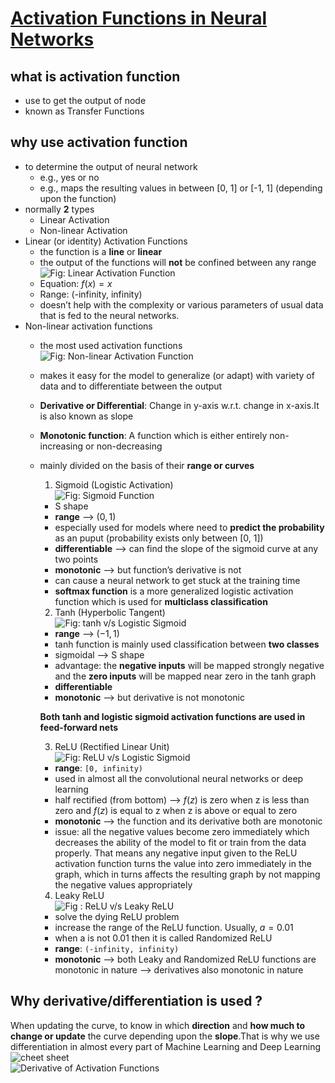 # [Activation Functions in Neural Networks](https://towardsdatascience.com/activation-functions-neural-networks-1cbd9f8d91d6)  


## what is activation function  
- use to get the output of node  
- known as Transfer Functions  

## why use activation function  
- to determine the output of neural network  
    + e.g., yes or no  
    + e.g., maps the resulting values in between [0, 1] or [-1, 1] (depending upon the function)  
- normally __2__ types  
    + Linear Activation  
    + Non-linear Activation  
- Linear (or identity) Activation Functions  
    + the function is a **line** or **linear**  
    + the output of the functions will **not** be confined between any range  
    ![Fig: Linear Activation Function](https://miro.medium.com/max/700/1*tldIgyDQWqm-sMwP7m3Bww.png)  
    + Equation: $f(x)=x$  
    + Range: (-infinity, infinity)  
    + doesn’t help with the complexity or various parameters of usual data that is fed to the neural networks.  
- Non-linear activation functions  
    + the most used activation functions  
    ![Fig: Non-linear Activation Function](https://miro.medium.com/max/600/1*cxNqE_CMez7vUIkcLUH8PA.png)  
    + makes it easy for the model to generalize (or adapt) with variety of data and to differentiate between the output  
    + **Derivative or Differential**: Change in y-axis w.r.t. change in x-axis.It is also known as slope  
    + **Monotonic function**: A function which is either entirely non-increasing or non-decreasing  
    + mainly divided on the basis of their **range or curves**  
        1. Sigmoid (Logistic Activation)  
        ![Fig: Sigmoid Function](https://miro.medium.com/max/485/1*Xu7B5y9gp0iL5ooBj7LtWw.png)  
        - S shape  
        - **range** --> $(0, 1)$  
        - especially used for models where need to **predict the probability** as an puput (probability exists only between [0, 1])  
        - **differentiable** --> can find the slope of the sigmoid curve at any two points  
        - **monotonic** --> but function’s derivative is not  
        - can cause a neural network to get stuck at the training time  
        - **softmax function** is a more generalized logistic activation function which is used for **multiclass classification**  
        
        2. Tanh (Hyperbolic Tangent)  
        ![Fig: tanh v/s Logistic Sigmoid](https://miro.medium.com/max/595/1*f9erByySVjTjohfFdNkJYQ.jpeg)  
        - **range** --> $(-1, 1)$  
        - tanh function is mainly used classification between **two classes**  
        - sigmoidal --> S shape  
        - advantage: the **negative inputs** will be mapped strongly negative and the **zero inputs** will be mapped near zero in the tanh graph  
        - **differentiable**  
        - **monotonic** --> but derivative is not monotonic  
        
        __**Both tanh and logistic sigmoid activation functions are used in feed-forward nets**__  
        
        3. ReLU (Rectified Linear Unit)  
        ![Fig: ReLU v/s Logistic Sigmoid](https://miro.medium.com/max/700/1*XxxiA0jJvPrHEJHD4z893g.png)  
        - **range**: `[0, infinity)`  
        - used in almost all the convolutional neural networks or deep learning  
        - half rectified (from bottom) --> $f(z)$ is zero when z is less than zero and $f(z)$ is equal to z when z is above or equal to zero  
        - **monotonic** --> the function and its derivative both are monotonic  
        - issue: all the negative values become zero immediately which decreases the ability of the model to fit or train from the data properly. That means any negative input given to the ReLU activation function turns the value into zero immediately in the graph, which in turns affects the resulting graph by not mapping the negative values appropriately  
        
        4. Leaky ReLU  
        ![Fig : ReLU v/s Leaky ReLU](https://miro.medium.com/max/700/1*A_Bzn0CjUgOXtPCJKnKLqA.jpeg)  
        - solve the dying ReLU problem  
        - increase the range of the ReLU function. Usually, $a=0.01$  
        - when a is not 0.01 then it is called Randomized ReLU  
        - **range**: `(-infinity, infinity)`  
        - **monotonic** --> both Leaky and Randomized ReLU functions are monotonic in nature --> derivatives also monotonic in nature  
        
        
## Why derivative/differentiation is used ?
When updating the curve, to know in which **direction** and **how much to change or update** the curve depending upon the **slope**.That is why we use differentiation in almost every part of Machine Learning and Deep Learning  
![cheet sheet](https://miro.medium.com/max/700/1*p_hyqAtyI8pbt2kEl6siOQ.png)  
![Derivative of Activation Functions](https://miro.medium.com/max/700/1*n1HFBpwv21FCAzGjmWt1sg.png)      